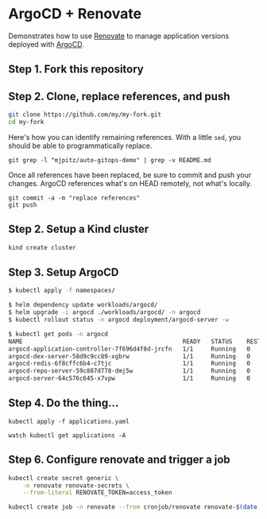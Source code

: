 # ArgoCD + Renovate

Demonstrates how to use [Renovate]() to manage application versions deployed with [ArgoCD]().

[Renovate]: https://github.com/renovatebot/
[ArgoCD]: https://github.com/argoproj/argo-cd/

## Step 1. Fork this repository

## Step 2. Clone, replace references, and push

```bash
git clone https://github.com/my/my-fork.git
cd my-fork
```

Here's how you can identify remaining references.
With a little `sed`, you should be able to programmatically replace.

```
git grep -l "mjpitz/auto-gitops-demo" | grep -v README.md
```

Once all references have been replaced, be sure to commit and push your changes.
ArgoCD references what's on HEAD remotely, not what's locally.

```
git commit -a -m "replace references"
git push
```

## Step 2. Setup a Kind cluster

```bash
kind create cluster
```

## Step 3. Setup ArgoCD

```bash
$ kubectl apply -f namespaces/

$ helm dependency update workloads/argocd/
$ helm upgrade -i argocd ./workloads/argocd/ -n argocd
$ kubectl rollout status -n argocd deployment/argocd-server -w

$ kubectl get pods -n argocd
NAME                                             READY   STATUS    RESTARTS   AGE
argocd-application-controller-7f696d4f8d-jrcfn   1/1     Running   0          3m19s
argocd-dex-server-58d9c9cc89-xgbrw               1/1     Running   0          3m19s
argocd-redis-6f8cffc6b4-c7tjc                    1/1     Running   0          3m19s
argocd-repo-server-59c887d778-dmj5w              1/1     Running   0          3m19s
argocd-server-64c576c645-x7vpw                   1/1     Running   0          3m19s
```

## Step 4. Do the thing...

```
kubectl apply -f applications.yaml

watch kubectl get applications -A
```

## Step 6. Configure renovate and trigger a job

```bash
kubectl create secret generic \
    -n renovate renovate-secrets \
    --from-literal RENOVATE_TOKEN=access_token 

kubectl create job -n renovate --from cronjob/renovate renovate-$(date +%s)
```
